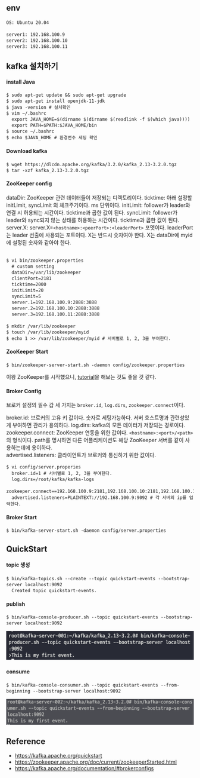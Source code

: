 ## env
~~~
OS: Ubuntu 20.04

server1: 192.168.100.9 
server2: 192.168.100.10
server3: 192.168.100.11
~~~


## kafka 설치하기
#### install Java
~~~
$ sudo apt-get update && sudo apt-get upgrade
$ sudo apt-get install openjdk-11-jdk
$ java -version # 설치확인
$ vim ~/.bashrc
  export JAVA_HOME=$(dirname $(dirname $(readlink -f $(which java))))
  export PATH=$PATH:$JAVA_HOME/bin
$ source ~/.bashrc
$ echo $JAVA_HOME # 환경변수 세팅 확인
~~~

#### Download kafka
~~~
$ wget https://dlcdn.apache.org/kafka/3.2.0/kafka_2.13-3.2.0.tgz
$ tar -xzf kafka_2.13-3.2.0.tgz
~~~

#### ZooKeeper config
dataDir: ZooKeeper 관련 데이터들이 저장되는 디렉토리이다.
ticktime: 아래 설정할 initLimit, syncLimit 의 체크주기이다. ms 단위이다.
initLimit: follower가 leader와 연결 시 허용되는 시간이다. ticktime과 곱한 값이 된다.
syncLimit: follower가 leader와 sync되지 않는 상태를 허용하는 시간이다. ticktime과 곱한 값이 된다.
server.X: server.X=`<hostname>:<peerPort>:<leaderPort>` 포멧이다.
          leaderPort는 leader 선출에 사용되는 포트이다.
          X는 반드시 숫자여야 한다. X는 dataDir에 myid에 설정된 숫자와 같아야 한다.
          
~~~

$ vi bin/zookeeper.properties
  # custom setting
  dataDir=/var/lib/zookeeper
  clientPort=2181
  ticktime=2000
  initLimit=20
  syncLimit=5
  server.1=192.168.100.9:2888:3888
  server.2=192.168.100.10:2888:3888
  server.3=192.168.100.11:2888:3888
  
$ mkdir /var/lib/zookeeper
$ touch /var/lib/zookeeper/myid
$ echo 1 >> /var/lib/zookeeper/myid # 서버별로 1, 2, 3을 부여한다.
~~~

#### ZooKeeper Start
~~~
$ bin/zookeeper-server-start.sh -daemon config/zookeeper.properties
~~~
 
이왕 ZooKeeper를 시작헀으니, [tutorial](A_2_ZooKeeper-Tutorial.md)을 해보는 것도 좋을 것 같다.

#### Broker Config
브로커 설정의 필수 갑 세 가지는 `broker.id`, `log.dirs`, `zookeeper.connect`이다.

broker.id: 브로커의 고유 키 값이다. 숫자로 세팅가능하다. 서버 호스트명과 관련성있게 부여하면 관리가 용의하다.
log.dirs: kafka의 모든 데이터가 저장되는 경로이다. 
zookeeper.connect: ZooKeeper 연동을 위한 값이다. `<hostname>:<port>/<path>` 의 형식이다.
                   path를 명시하면 다른 어플리케이션도 해당 ZooKeeper 서버를 같이 사용하는데에 용이하다.  
advertised.listeners: 클라이언트가 브로커와 통신하기 위한 값이다. 

~~~
$ vi config/server.properies
  broker.id=1 # 서버별로 1, 2, 3을 부여한다.
  log.dirs=/root/kafka/kafka-logs
  zookeeper.connect==192.168.100.9:2181,192.168.100.10:2181,192.168.100.11:2181
  advertised.listeners=PLAINTEXT://192.168.100.9:9092 # 각 서버의 ip를 입력한다.
~~~

#### Broker Start
~~~
$ bin/kafka-server-start.sh -daemon config/server.properties
~~~

## QuickStart
#### topic 생성 
~~~
$ bin/kafka-topics.sh --create --topic quickstart-events --bootstrap-server localhost:9092
  Created topic quickstart-events.
~~~

#### publish
~~~
$ bin/kafka-console-producer.sh --topic quickstart-events --bootstrap-server localhost:9092
~~~
![publish](img/publish.png)

#### consume
~~~
$ bin/kafka-console-consumer.sh --topic quickstart-events --from-beginning --bootstrap-server localhost:9092
~~~
![consume](img/consume.png)

## Reference
- https://kafka.apache.org/quickstart
- https://zookeeper.apache.org/doc/current/zookeeperStarted.html
- https://kafka.apache.org/documentation/#brokerconfigs